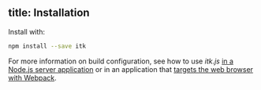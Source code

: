 title: Installation
---

Install with:

```bash
npm install --save itk
```

For more information on build configuration, see how to use *itk.js* [in a
Node.js server application](../examples/node_io.html) or in an application that
[targets the web browser with Webpack](../examples/webpack.html).
